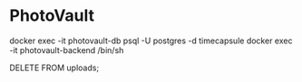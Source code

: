 # PhotoVault

docker exec -it photovault-db psql -U postgres -d timecapsule
docker exec -it photovault-backend /bin/sh

DELETE FROM uploads;
